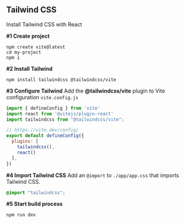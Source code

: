 ## Tailwind CSS

Install Tailwind CSS with React

**#1 Create project**
```shell
npm create vite@latest
cd my-project
npm i
```
**#2 Install Tailwind**
```shell
npm install tailwindcss @tailwindcss/vite
```
**#3 Configure Tailwind**
Add the **@tailwindcss/vite** plugin to Vite configuration `vite.config.js`
```js
import { defineConfig } from 'vite'
import react from '@vitejs/plugin-react'
import tailwindcss from "@tailwindcss/vite";

// https://vite.dev/config/
export default defineConfig({
  plugins: [    
    tailwindcss(),
    react()
  ],
})
```
**#4 Import Tailwind CSS**
Add an `@import` to `./app/app.css` that imports Tailwind CSS.
```css
@import "tailwindcss";
```
**#5 Start build process**
```shell
npm run dev
```
